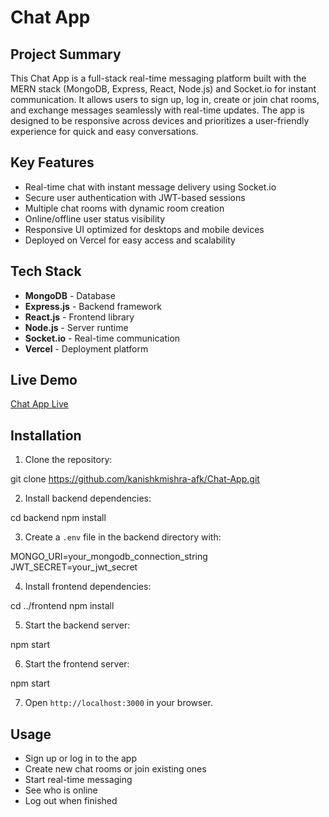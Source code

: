 # Chat App

## Project Summary

This Chat App is a full-stack real-time messaging platform built with the MERN stack (MongoDB, Express, React, Node.js) and Socket.io for instant communication. It allows users to sign up, log in, create or join chat rooms, and exchange messages seamlessly with real-time updates. The app is designed to be responsive across devices and prioritizes a user-friendly experience for quick and easy conversations.

## Key Features

- Real-time chat with instant message delivery using Socket.io
- Secure user authentication with JWT-based sessions
- Multiple chat rooms with dynamic room creation
- Online/offline user status visibility
- Responsive UI optimized for desktops and mobile devices
- Deployed on Vercel for easy access and scalability

## Tech Stack

- **MongoDB** - Database
- **Express.js** - Backend framework
- **React.js** - Frontend library
- **Node.js** - Server runtime
- **Socket.io** - Real-time communication
- **Vercel** - Deployment platform

## Live Demo

[Chat App Live](https://chat-app-1ifm.vercel.app/)

## Installation

1. Clone the repository:

git clone https://github.com/kanishkmishra-afk/Chat-App.git

2. Install backend dependencies:

cd backend
npm install


3. Create a `.env` file in the backend directory with:

MONGO_URI=your_mongodb_connection_string
JWT_SECRET=your_jwt_secret


4. Install frontend dependencies:

cd ../frontend
npm install


5. Start the backend server:

npm start


6. Start the frontend server:

npm start


7. Open `http://localhost:3000` in your browser.


## Usage

- Sign up or log in to the app
- Create new chat rooms or join existing ones
- Start real-time messaging
- See who is online
- Log out when finished

